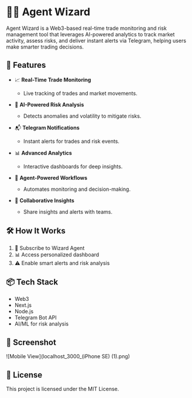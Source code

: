 
# 🧙‍♂️ Agent Wizard

Agent Wizard is a Web3-based real-time trade monitoring and risk management tool that leverages AI-powered analytics to track market activity, assess risks, and deliver instant alerts via Telegram, helping users make smarter trading decisions.


## 🚀 Features

- 📈 **Real-Time Trade Monitoring**
  - Live tracking of trades and market movements.

- 🧠 **AI-Powered Risk Analysis**
  - Detects anomalies and volatility to mitigate risks.

- 📬 **Telegram Notifications**
  - Instant alerts for trades and risk events.

- 📊 **Advanced Analytics**
  - Interactive dashboards for deep insights.

- 🤖 **Agent-Powered Workflows**
  - Automates monitoring and decision-making.

- 👥 **Collaborative Insights**
  - Share insights and alerts with teams.

## 🛠️ How It Works

1. 🔑 Subscribe to Wizard Agent
2. 📊 Access personalized dashboard
3. ⚠️ Enable smart alerts and risk analysis

## 📦 Tech Stack

- Web3
- Next.js
- Node.js
- Telegram Bot API
- AI/ML for risk analysis

## 📸 Screenshot

![Mobile View](localhost_3000_(iPhone SE) (1).png)

## 📄 License

This project is licensed under the MIT License.
